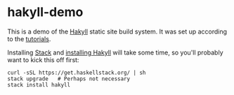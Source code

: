 hakyll-demo
===========

This is a demo of the [Hakyll] static site build system. It was set up
according to the [tutorials].

Installing [Stack] and [installing Hakyll] will take some time, so
you'll probably want to kick this off first:

    curl -sSL https://get.haskellstack.org/ | sh
    stack upgrade   # Perhaps not necessary
    stack install hakyll



<!-------------------------------------------------------------------->
[Hakyll]: https://jaspervdj.be/hakyll/
[Stack]: http://localhost:6419/lang/haskell/stack.md
[installing Hakyll]: https://jaspervdj.be/hakyll/tutorials/01-installation.html
[tutorials]: https://jaspervdj.be/hakyll/tutorials.html
